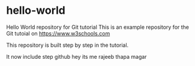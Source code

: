 # hello-world
Hello World repository for Git tutorial
This is an example repository for the Git tutoial on https://www.w3schools.com

This repository is built step by step in the tutorial.

It now include step github 
hey its me rajeeb thapa magar 

